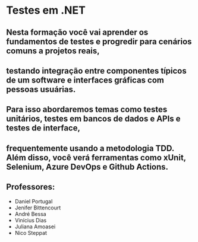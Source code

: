 # Testes em .NET
## Nesta formação você vai aprender os fundamentos de testes e progredir para cenários comuns a projetos reais, 
## testando integração entre componentes típicos de um software e interfaces gráficas com pessoas usuárias. 
## Para isso abordaremos temas como testes unitários, testes em bancos de dados e APIs e testes de interface, 
## frequentemente usando a metodologia TDD. Além disso, você verá ferramentas como xUnit, Selenium, Azure DevOps e Github Actions.

## Professores:
- Daniel Portugal
- Jenifer Bittencourt
- André Bessa
- Vinícius Dias
- Juliana Amoasei
- Nico Steppat
